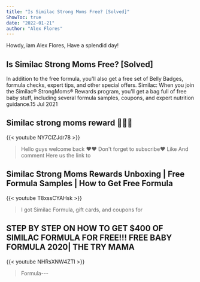 ```yaml
---
title: "Is Similac Strong Moms Free? [Solved]"
ShowToc: true 
date: "2022-01-21"
author: "Alex Flores" 
---
```


Howdy, iam Alex Flores, Have a splendid day!
## Is Similac Strong Moms Free? [Solved]
In addition to the free formula, you'll also get a free set of Belly Badges, formula checks, expert tips, and other special offers. Similac: When you join the Similac® StrongMoms® Rewards program, you'll get a bag full of free baby stuff, including several formula samples, coupons, and expert nutrition guidance.15 Jul 2021

## Similac strong moms reward 💪🏽🤑
{{< youtube NY7CIZJdr78 >}}
>Hello guys welcome back ❤️❤️ Don't forget to subscribe❤️ Like And comment Here us the link to 

## Similac Strong Moms Rewards Unboxing | Free Formula Samples | How to Get Free Formula
{{< youtube T8xssCYAHsk >}}
>I got Similac Formula, gift cards, and coupons for 

## STEP BY STEP ON HOW TO GET $400 OF SIMILAC FORMULA FOR FREE!!! FREE BABY FORMULA 2020| THE TRY MAMA
{{< youtube NHRsXNW4ZTI >}}
>Formula--- 

